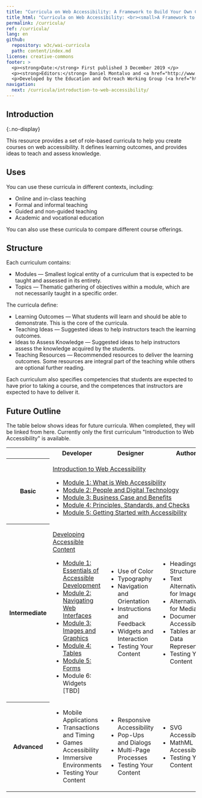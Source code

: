 ```yaml
---
title: "Curricula on Web Accessibility: A Framework to Build Your Own Courses"
title_html: "Curricula on Web Accessibility: <br><small>A Framework to Build Your Own Courses</small>"
permalink: /curricula/
ref: /curricula/
lang: en
github:
  repository: w3c/wai-curricula
  path: content/index.md
license: creative-commons
footer: >
  <p><strong>Date:</strong> First published 3 December 2019 </p>
  <p><strong>Editors:</strong> Daniel Montalvo and <a href="http://www.w3.org/People/shadi/">Shadi Abou-Zahra</a>. Contributors: <a href="https://www.w3.org/WAI/EO/EOWG-members">EOWG Participants</a>. </p>
  <p>Developed by the Education and Outreach Working Group (<a href="http://www.w3.org/WAI/EO/">EOWG</a>). Developed with support from the <a href="https://www.w3.org/WAI/about/projects/wai-guide/">WAI-Guide Project</a> funded by the European Commission (EC) under the Horizon 2020 program (Grant Agreement 822245).</p>
navigation:
  next: /curricula/introduction-to-web-accessibility/
---
```


## Introduction
{:.no-display}

This resource provides a set of role-based curricula to help you create courses on web accessibility. It defines learning outcomes, and provides ideas to teach and assess knowledge.

## Uses

You can use these curricula in different contexts, including:

* Online and in-class teaching
* Formal and informal teaching
* Guided and non-guided teaching
* Academic and vocational education

You can also use these curricula to compare different course offerings.

## Structure

Each curriculum contains:

* Modules &mdash; Smallest logical entity of a curriculum that is expected to be taught and assessed in its entirety.
* Topics &mdash; Thematic gathering of objectives within a module, which are not necessarily taught in a specific order.

The curricula define:

* Learning Outcomes &mdash; What students will learn and should be able to demonstrate. This is the core of the curricula.
* Teaching Ideas &mdash; Suggested ideas to help instructors teach the learning outcomes.
* Ideas to Assess Knowledge &mdash; Suggested ideas to help instructors assess the knowledge acquired by the students.
* Teaching Resources &mdash; Recommended resources to deliver the learning outcomes. Some resources are integral part of the teaching while others are optional further reading.

Each curriculum also specifies competencies that students are expected to have prior to taking a course, and the competences that instructors are expected to have to deliver it.

## Future Outline

The table below shows ideas for future curricula. When completed, they will be linked from here. Currently only the first curriculum "Introduction to Web Accessibility" is available. 

<table caption="Tentative Outline" class="dense">
  <tbody>
    <tr>
      <th> </th>
      <th> Developer </th>
      <th> Designer </th>
      <th> Author </th>
      <th> Manager </th>
      <th> Tester </th>
    </tr>
    <tr>
   <th>Basic</th>
   <td colspan="5">
    <p><a href="{{ '/curricula/introduction-to-web-accessibility/' | relative_url }}">Introduction to Web Accessibility</a></p>
       <ul>
        <li><a href="{{ '/curricula/introduction-to-web-accessibility/what-is-web-accessibility/' | relative_url }}">Module 1: What is Web Accessibility</a></li>
        <li><a href="{{ '/curricula/introduction-to-web-accessibility/people-and-digital-technology/' | relative_url }}">Module 2: People and Digital Technology</a></li>
        <li><a href="{{ '/curricula/introduction-to-web-accessibility/business-case-and-benefits/' | relative_url }}">Module 3: Business Case and Benefits</a></li>
        <li><a href="{{ '/curricula/introduction-to-web-accessibility/principles-standards-and-checks/' | relative_url }}">Module 4: Principles, Standards, and Checks</a></li>
        <li><a href="{{ '/curricula/introduction-to-web-accessibility/getting-started-with-accessibility/' | relative_url }}">Module 5: Getting Started with Accessibility</a></li>
      </ul>
    </td></tr>
    <tr>
      <th> Intermediate</th>
      <td>
	       <p><a href="{{ '/curricula/developing-accessible-content/' | relative_url }}">Developing Accessible Content</a></p>
        <ul>
          <li> <a href="{{ '/curricula/developing-accessible-content/essentials-of-accessible-development/' | relative_url }}">Module 1: Essentials of Accessible Development</a></li>
          <li> <a href="{{ '/curricula/developing-accessible-content/navigating-web-interfaces/' | relative_url }}">Module 2: Navigating Web Interfaces</a></li>
          <li> <a href="{{ '/curricula/developing-accessible-content/images-and-graphics/' | relative_url }}">Module 3: Images and Graphics</a></li>
          <li> <a href="{{ '/curricula/developing-accessible-content/tables/' | relative_url }}">Module 4: Tables</a></li>
          <li> <a href="{{ '/curricula/developing-accessible-content/forms/' | relative_url }}">Module 5: Forms</a></li>
          <li>Module 6: Widgets [TBD]</li>
        </ul>
      </td>
      <td>
        <ul>
          <li> Use of Color</li>
          <li> Typography</li>
          <li> Navigation and Orientation</li>
          <li> Instructions and Feedback</li>
          <li> Widgets and Interaction</li>
          <li> Testing Your Content</li>
        </ul>
      </td>
      <td>
        <ul>
          <li> Headings and Structure</li>
          <li> Text Alternatives for Images</li>
          <li> Alternatives for Media</li>
          <li> Document Accessibility </li>
          <li> Tables and Data Representation</li>
          <li> Testing Your Content</li>
        </ul>
      </td>
      <td rowspan="2">
        <ul>
          <li> Accessibility Quick Check</li>
          <li> Business Opportunities</li>
          <li> Capacity and Capability</li>
          <li> Tools and Processes</li>
          <li> Policies and Procurement</li>
        </ul>
      </td>
      <td rowspan="2">
        <ul>
          <li> Understanding Conformance</li>
          <li> Accessibility Testing Tools</li>
          <li> Using Assistive Technologies</li>
          <li> Prioritizing Issues and Repair</li>
          <li> Maintaining Accessibility</li>
        </ul>
      </td>
    </tr>
    <tr>
      <th> Advanced</th>
      <td>
        <ul>
          <li> Mobile Applications</li>
          <li> Transactions and Timing</li>
          <li> Games Accessibility </li>
          <li> Immersive Environments</li>
          <li> Testing Your Content</li>
        </ul>
      </td>
      <td>
        <ul>
          <li> Responsive Accessibility</li>
          <li> Pop-Ups and Dialogs</li>
          <li> Multi-Page Processes</li>
          <li> Testing Your Content</li>
        </ul>
      </td>
      <td>
        <ul>
          <li> SVG Accessibility</li>
          <li> MathML Accessibility</li>
          <li> Testing Your Content</li>
        </ul>
      </td>
    </tr>
  </tbody>
</table>

